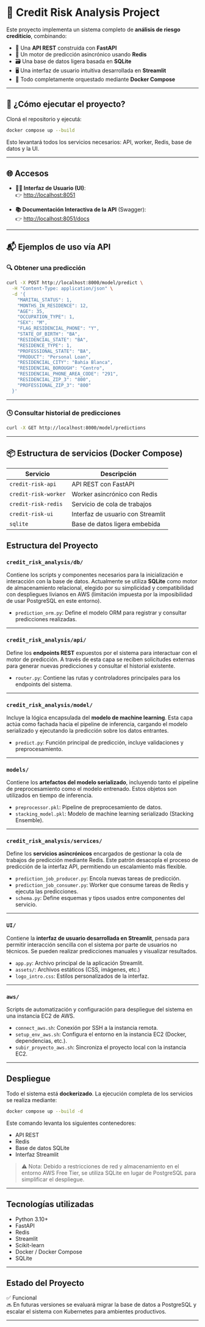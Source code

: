 # 🧠 Credit Risk Analysis Project

Este proyecto implementa un sistema completo de **análisis de riesgo crediticio**, combinando:

- 🔌 Una **API REST** construida con **FastAPI**
- 🧵 Un motor de predicción asincrónico usando **Redis**
- 🗃 Una base de datos ligera basada en **SQLite**
- 🖥 Una interfaz de usuario intuitiva desarrollada en **Streamlit**
- 🐳 Todo completamente orquestado mediante **Docker Compose**

---

## 🚀 ¿Cómo ejecutar el proyecto?

Cloná el repositorio y ejecutá:

```bash
docker compose up --build
```

Esto levantará todos los servicios necesarios: API, worker, Redis, base de datos y la UI.

---

## 🌐 Accesos

- **🧑‍💻 Interfaz de Usuario (UI)**:  
  👉 [http://localhost:8051](http://localhost:8051)

- **📚 Documentación Interactiva de la API** (Swagger):  
  👉 [http://localhost:8051/docs](http://localhost:8051/docs)

---

## 📬 Ejemplos de uso vía API

### 🔍 Obtener una predicción

```bash
curl -X POST http://localhost:8000/model/predict \
  -H "Content-Type: application/json" \
  -d '{
    "MARITAL_STATUS": 1,
    "MONTHS_IN_RESIDENCE": 12,
    "AGE": 35,
    "OCCUPATION_TYPE": 1,
    "SEX": "M",
    "FLAG_RESIDENCIAL_PHONE": "Y",
    "STATE_OF_BIRTH": "BA",
    "RESIDENCIAL_STATE": "BA",
    "RESIDENCE_TYPE": 1,
    "PROFESSIONAL_STATE": "BA",
    "PRODUCT": "Personal Loan",
    "RESIDENCIAL_CITY": "Bahía Blanca",
    "RESIDENCIAL_BOROUGH": "Centro",
    "RESIDENCIAL_PHONE_AREA_CODE": "291",
    "RESIDENCIAL_ZIP_3": "800",
    "PROFESSIONAL_ZIP_3": "800"
  }'
```

---

### 🕓 Consultar historial de predicciones

```bash
curl -X GET http://localhost:8000/model/predictions
```

---

## 📦 Estructura de servicios (Docker Compose)

| Servicio             | Descripción                                  |
|----------------------|----------------------------------------------|
| `credit-risk-api`    | API REST con FastAPI                         |
| `credit-risk-worker` | Worker asincrónico con Redis                 |
| `credit-risk-redis`  | Servicio de cola de trabajos                 |
| `credit-risk-ui`     | Interfaz de usuario con Streamlit            |
| `sqlite`             | Base de datos ligera embebida                |



## Estructura del Proyecto

### `credit_risk_analysis/db/`
Contiene los scripts y componentes necesarios para la inicialización e interacción con la base de datos. Actualmente se utiliza **SQLite** como motor de almacenamiento relacional, elegido por su simplicidad y compatibilidad con despliegues livianos en AWS (limitación impuesta por la imposibilidad de usar PostgreSQL en este entorno).

- `prediction_orm.py`: Define el modelo ORM para registrar y consultar predicciones realizadas.

---

### `credit_risk_analysis/api/`
Define los **endpoints REST** expuestos por el sistema para interactuar con el motor de predicción. A través de esta capa se reciben solicitudes externas para generar nuevas predicciones y consultar el historial existente.

- `router.py`: Contiene las rutas y controladores principales para los endpoints del sistema.

---

### `credit_risk_analysis/model/`
Incluye la lógica encapsulada del **modelo de machine learning**. Esta capa actúa como fachada hacia el pipeline de inferencia, cargando el modelo serializado y ejecutando la predicción sobre los datos entrantes.

- `predict.py`: Función principal de predicción, incluye validaciones y preprocesamiento.

---

### `models/`
Contiene los **artefactos del modelo serializado**, incluyendo tanto el pipeline de preprocesamiento como el modelo entrenado. Estos objetos son utilizados en tiempo de inferencia.

- `preprocessor.pkl`: Pipeline de preprocesamiento de datos.
- `stacking_model.pkl`: Modelo de machine learning serializado (Stacking Ensemble).

---

### `credit_risk_analysis/services/`
Define los **servicios asincrónicos** encargados de gestionar la cola de trabajos de predicción mediante Redis. Este patrón desacopla el proceso de predicción de la interfaz API, permitiendo un escalamiento más flexible.

- `prediction_job_producer.py`: Encola nuevas tareas de predicción.
- `prediction_job_consumer.py`: Worker que consume tareas de Redis y ejecuta las predicciones.
- `schema.py`: Define esquemas y tipos usados entre componentes del servicio.

---

### `UI/`
Contiene la **interfaz de usuario desarrollada en Streamlit**, pensada para permitir interacción sencilla con el sistema por parte de usuarios no técnicos. Se pueden realizar predicciones manuales y visualizar resultados.

- `app.py`: Archivo principal de la aplicación Streamlit.
- `assets/`: Archivos estáticos (CSS, imágenes, etc.)
- `logo_intro.css`: Estilos personalizados de la interfaz.

---

### `aws/`
Scripts de automatización y configuración para despliegue del sistema en una instancia EC2 de AWS.

- `connect_aws.sh`: Conexión por SSH a la instancia remota.
- `setup_env_aws.sh`: Configura el entorno en la instancia EC2 (Docker, dependencias, etc.).
- `subir_proyecto_aws.sh`: Sincroniza el proyecto local con la instancia EC2.

---

## Despliegue

Todo el sistema está **dockerizado**. La ejecución completa de los servicios se realiza mediante:

```bash
docker compose up --build -d
```

Este comando levanta los siguientes contenedores:

- API REST
- Redis
- Base de datos SQLite
- Interfaz Streamlit

> ⚠️ Nota: Debido a restricciones de red y almacenamiento en el entorno AWS Free Tier, se utiliza SQLite en lugar de PostgreSQL para simplificar el despliegue.

---

## Tecnologías utilizadas

- Python 3.10+
- FastAPI
- Redis
- Streamlit
- Scikit-learn
- Docker / Docker Compose
- SQLite

---

## Estado del Proyecto

✅ Funcional  
🔜 En futuras versiones se evaluará migrar la base de datos a PostgreSQL y escalar el sistema con Kubernetes para ambientes productivos.

---